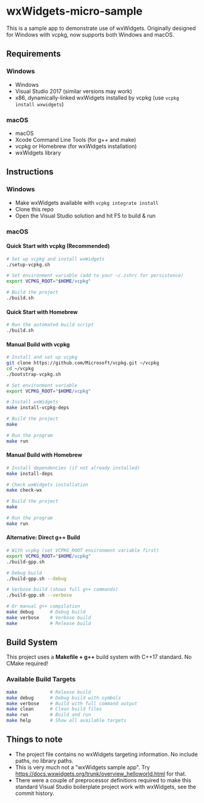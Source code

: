 # wxWidgets-micro-sample #

This is a sample app to demonstrate use of wxWidgets. Originally designed for Windows with vcpkg, now supports both Windows and macOS.

## Requirements ##

### Windows ###
* Windows
* Visual Studio 2017 (similar versions may work)
* x86, dynamically-linked wxWidgets installed by vcpkg (use `vcpkg install wxwidgets`)

### macOS ###
* macOS
* Xcode Command Line Tools (for g++ and make)
* vcpkg or Homebrew (for wxWidgets installation)
* wxWidgets library

## Instructions ##

### Windows ###
* Make wxWidgets available with `vcpkg integrate install`
* Clone this repo
* Open the Visual Studio solution and hit F5 to build & run

### macOS ###

#### Quick Start with vcpkg (Recommended) ####
```bash
# Set up vcpkg and install wxWidgets
./setup-vcpkg.sh

# Set environment variable (add to your ~/.zshrc for persistence)
export VCPKG_ROOT="$HOME/vcpkg"

# Build the project
./build.sh
```

#### Quick Start with Homebrew ####
```bash
# Run the automated build script
./build.sh
```

#### Manual Build with vcpkg ####
```bash
# Install and set up vcpkg
git clone https://github.com/Microsoft/vcpkg.git ~/vcpkg
cd ~/vcpkg
./bootstrap-vcpkg.sh

# Set environment variable
export VCPKG_ROOT="$HOME/vcpkg"

# Install wxWidgets
make install-vcpkg-deps

# Build the project
make

# Run the program
make run
```

#### Manual Build with Homebrew ####
```bash
# Install dependencies (if not already installed)
make install-deps

# Check wxWidgets installation
make check-wx

# Build the project
make

# Run the program
make run
```

#### Alternative: Direct g++ Build ####
```bash
# With vcpkg (set VCPKG_ROOT environment variable first)
export VCPKG_ROOT="$HOME/vcpkg"
./build-gpp.sh

# Debug build
./build-gpp.sh --debug

# Verbose build (shows full g++ commands)
./build-gpp.sh --verbose

# Or manual g++ compilation
make debug      # Debug build
make verbose    # Verbose build
make            # Release build
```

## Build System ##
This project uses a **Makefile + g++** build system with C++17 standard. No CMake required!

### Available Build Targets ###
```bash
make            # Release build
make debug      # Debug build with symbols
make verbose    # Build with full command output
make clean      # Clean build files
make run        # Build and run
make help       # Show all available targets
```

## Things to note ##
* The project file contains no wxWidgets targeting information. No include paths, no library paths.
* This is very much not a "wxWidgets sample app". Try https://docs.wxwidgets.org/trunk/overview_helloworld.html for that.
* There were a couple of preprocessor definitions required to make this standard Visual Studio boilerplate project work with wxWidgets, see the commit history.
